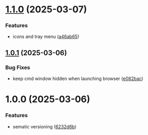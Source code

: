 # [1.1.0](https://github.com/zmconnelly/zephyr/compare/v1.0.1...v1.1.0) (2025-03-07)


### Features

* icons and tray menu ([a46ab65](https://github.com/zmconnelly/zephyr/commit/a46ab658dc7f022aa4be263486f5797caf21a596))

## [1.0.1](https://github.com/zmconnelly/zephyr/compare/v1.0.0...v1.0.1) (2025-03-06)


### Bug Fixes

* keep cmd window hidden when launching browser ([e082bac](https://github.com/zmconnelly/zephyr/commit/e082bac89411e377e670eb12f25e3b407c4cd884))

# 1.0.0 (2025-03-06)


### Features

* sematic versioning ([6232d6b](https://github.com/zmconnelly/zephyr/commit/6232d6b0e1dbe37a32c8482a73e30111103af58a))
